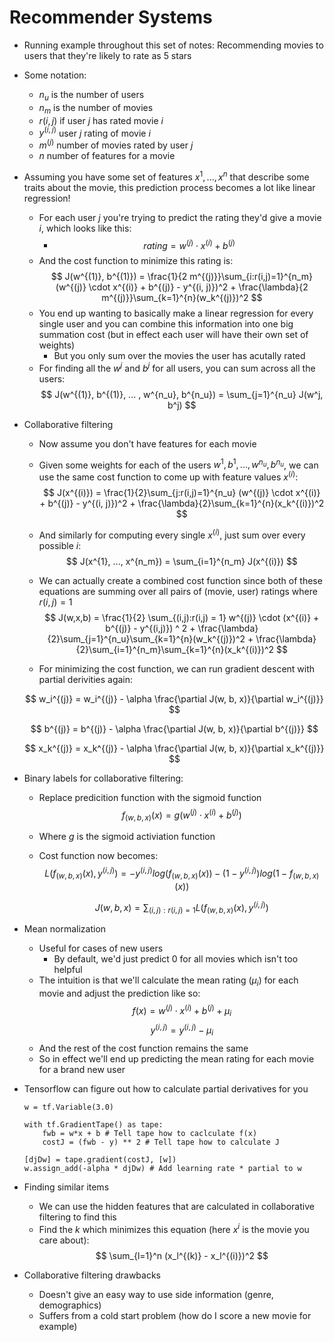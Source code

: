 # Recommender Systems

- Running example throughout this set of notes: Recommending movies to users that they're likely to rate as 5 stars
- Some notation:
    - $n_u$ is the number of users
    - $n_m$ is the number of movies
    - $r(i, j)$ if user $j$ has rated movie $i$
    - $y^{(i, j)}$ user $j$ rating of movie $i$
    - $m^{(j)}$ number of movies rated by user $j$
    - $n$ number of features for a movie
- Assuming you have some set of features $x^1, ..., x^n$ that describe some traits about the movie, this prediction process becomes a lot like linear regression!
    - For each user $j$ you're trying to predict the rating they'd give a movie $i$, which looks like this:
        - $$ 
            rating = w^{(j)} \cdot x^{(i)} + b^{(j)}
          $$
    - And the cost function to minimize this rating is:
        $$
            J(w^{(1)}, b^{(1)}) = \frac{1}{2 m^{(j)}}\sum_{i:r(i,j)=1}^{n_m} (w^{(j)} \cdot x^{(i)} + b^{(j)} - y^{(i, j)})^2 + \frac{\lambda}{2 m^{(j)}}\sum_{k=1}^{n}(w_k^{(j)})^2
        $$
    - You end up wanting to basically make a linear regression for every single user and you can combine this information into one big summation cost (but in effect each user will have their own set of weights)
        - But you only sum over the movies the user has acutally rated
    - For finding all the $w^j$ and $b^j$ for all users, you can sum across all the users:
        $$
            J(w^{(1)}, b^{(1)}, ... , w^{n_u}, b^{n_u}) = \sum_{j=1}^{n_u} J(w^j, b^j)
        $$
- Collaborative filtering
    - Now assume you don't have features for each movie
    - Given some weights for each of the users $w^1, b^1, ..., w^{n_u}, b^{n_u}$, we can use the same cost function to come up with feature values $x^{(i)}$:
        $$
            J(x^{(i)}) = \frac{1}{2}\sum_{j:r(i,j)=1}^{n_u} (w^{(j)} \cdot x^{(i)} + b^{(j)} - y^{(i, j)})^2 + \frac{\lambda}{2}\sum_{k=1}^{n}(x_k^{(i)})^2
        $$
    - And similarly for computing every single $x^{(i)}$, just sum over every possible $i$:
        $$
            J(x^{1}, ..., x^{n_m}) = \sum_{i=1}^{n_m} J(x^{(i)})
        $$
    - We can actually create a combined cost function since both of these equations are summing over all pairs of (movie, user) ratings where $r(i,j) = 1$
    $$
        J(w,x,b) = \frac{1}{2} \sum_{(i,j):r(i,j) = 1} w^{(j)} \cdot (x^{(i)} + b^{(j)} - y^{(i,j)}) ^ 2 + \frac{\lambda}{2}\sum_{j=1}^{n_u}\sum_{k=1}^{n}(w_k^{(j)})^2 + \frac{\lambda}{2}\sum_{i=1}^{n_m}\sum_{k=1}^{n}(x_k^{(i)})^2
    $$

    - For minimizing the cost function, we can run gradient descent with partial derivities again:
    
    $$
        w_i^{(j)} = w_i^{(j)} - \alpha \frac{\partial J(w, b, x)}{\partial w_i^{(j)}}
    $$

    $$
        b^{(j)} = b^{(j)} - \alpha \frac{\partial J(w, b, x)}{\partial b^{(j)}}
    $$

    $$
        x_k^{(j)} = x_k^{(j)} - \alpha \frac{\partial J(w, b, x)}{\partial x_k^{(j)}}
    $$

- Binary labels for collaborative filtering:
    - Replace predicition function with the sigmoid function
        $$
            f_{(w,b,x)} (x) = g(w^{(j)} \cdot x^{(i)} + b^{(j)})
        $$
    - Where $g$ is the sigmoid activiation function
    - Cost function now becomes:
        $$
            L(f_{(w,b,x)} (x), y^{(i, j)}) = -y^{(i,j)} log(f_{(w,b,x)} (x)) - (1 - y^{(i,j)})log(1-f_{(w,b,x)}(x))
        $$

        $$
            J(w,b,x) = \sum_{(i,j):r(i,j)=1} L(f_{(w,b,x)}(x), y^{(i,j)})
        $$
- Mean normalization
    - Useful for cases of new users
        - By default, we'd just predict 0 for all movies which isn't too helpful
    - The intuition is that we'll calculate the mean rating ($\mu_i$) for each movie and adjust the prediction like so:
        $$
            f(x) = w^{(j)} \cdot x^{(i)} + b^{(j)} + \mu_i
        $$
        $$
            y^{(i,j)} = y^{(i,j)} - \mu_i
        $$
    - And the rest of the cost function remains the same
    - So in effect we'll end up predicting the mean rating for each movie for a brand new user
- Tensorflow can figure out how to calculate partial derivatives for you
    ```
    w = tf.Variable(3.0)

    with tf.GradientTape() as tape:
        fwb = w*x + b # Tell tape how to caclculate f(x)
        costJ = (fwb - y) ** 2 # Tell tape how to calculate J
    
    [djDw] = tape.gradient(costJ, [w])
    w.assign_add(-alpha * djDw) # Add learning rate * partial to w

    ```
- Finding similar items
    - We can use the hidden features that are calculated in collaborative filtering to find this
    - Find the $k$ which minimizes this equation (here $x^{i}$ is the movie you care about):
        $$
            \sum_{l=1}^n (x_l^{(k)} - x_l^{(i)})^2
        $$
- Collaborative filtering drawbacks
    - Doesn't give an easy way to use side information (genre, demographics)
    - Suffers from a cold start problem (how do I score a new movie for example)